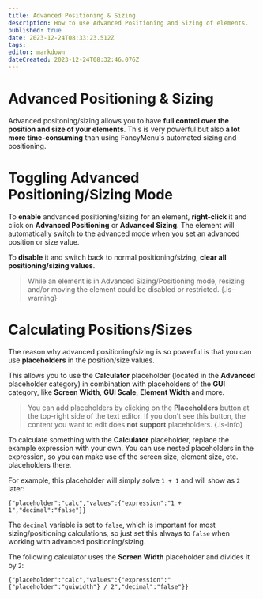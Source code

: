 ```yaml
---
title: Advanced Positioning & Sizing
description: How to use Advanced Positioning and Sizing of elements.
published: true
date: 2023-12-24T08:33:23.512Z
tags: 
editor: markdown
dateCreated: 2023-12-24T08:32:46.076Z
---
```


# Advanced Positioning & Sizing

Advanced positoning/sizing allows you to have **full control over the position and size of your elements**. This is very powerful but also **a lot more time-consuming** than using FancyMenu's automated sizing and positioning.

# Toggling Advanced Positioning/Sizing Mode

To **enable** andvanced positioning/sizing for an element, **right-click** it and click on **Advanced Positioning** or **Advanced Sizing**.
The element will automatically switch to the advanced mode when you set an advanced position or size value.

To **disable** it and switch back to normal positioning/sizing, **clear all positioning/sizing values**.

> While an element is in Advanced Sizing/Positioning mode, resizing and/or moving the element could be disabled or restricted.
{.is-warning}

# Calculating Positions/Sizes

The reason why advanced positioning/sizing is so powerful is that you can use **placeholders** in the position/size values.

This allows you to use the **Calculator** placeholder (located in the **Advanced** placeholder category) in combination with placeholders of the **GUI** category, like **Screen Width**, **GUI Scale**, **Element Width** and more.

> You can add placeholders by clicking on the **Placeholders** button at the top-right side of the text editor. If you don't see this button, the content you want to edit does **not support** placeholders.
{.is-info}

To calculate something with the **Calculator** placeholder, replace the example expression with your own. You can use nested placeholders in the expression, so you can make use of the screen size, element size, etc. placeholders there.

For example, this placeholder will simply solve `1 + 1` and will show as `2` later:

`{"placeholder":"calc","values":{"expression":"1 + 1","decimal":"false"}}`

The `decimal` variable is set to `false`, which is important for most sizing/positioning calculations, so just set this always to `false` when working with advanced positioning/sizing.

The following calculator uses the **Screen Width** placeholder and divides it by `2`:

`{"placeholder":"calc","values":{"expression":"{"placeholder":"guiwidth"} / 2","decimal":"false"}}`
